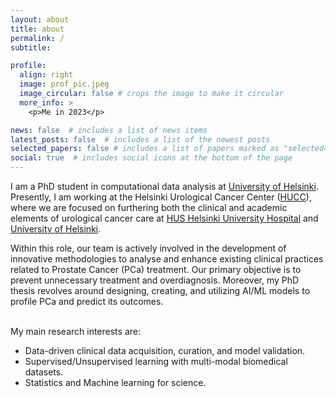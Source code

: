 ```yaml
---
layout: about
title: about
permalink: /
subtitle: 

profile:
  align: right
  image: prof_pic.jpeg
  image_circular: false # crops the image to make it circular
  more_info: >
    <p>Me in 2023</p>

news: false  # includes a list of news items
latest_posts: false  # includes a list of the newest posts
selected_papers: false # includes a list of papers marked as "selected={true}"
social: true  # includes social icons at the bottom of the page
---
```


I am a PhD student in computational data analysis at <a href='https://www.helsinki.fi/en
'>University of Helsinki</a>. Presently, I am working at the Helsinki Urological Cancer Center (<a href='https://www.hucc.fi/'>HUCC</a>), where we are focused on furthering both the clinical and academic elements of urological cancer care at <a href='https://www.hus.fi/en'>HUS Helsinki University Hospital</a> and <a href='https://www.helsinki.fi/en'>University of Helsinki</a>. 


Within this role, our team is actively involved in the development of innovative methodologies to analyse and enhance existing clinical practices related to Prostate Cancer (PCa) treatment. Our primary objective is to prevent unnecessary treatment and overdiagnosis. Moreover, my PhD thesis revolves around designing, creating, and utilizing AI/ML models to profile PCa and predict its outcomes.

<br /> My main research interests are:

* Data-driven clinical data acquisition, curation, and model validation. 
* Supervised/Unsupervised learning with multi-modal biomedical datasets. 
* Statistics and Machine learning for science.